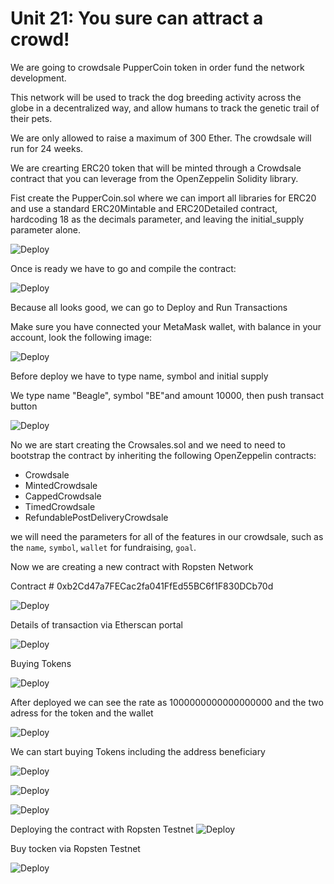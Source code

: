 # Unit 21: You sure can attract a crowd!

We are going to crowdsale PupperCoin token in order fund the network development.

This network will be used to track the dog breeding activity across the globe in a decentralized way, and allow humans to track the genetic trail of their pets. 

We are only allowed to raise a maximum of 300 Ether. The crowdsale will run for 24 weeks.

We are crearting ERC20 token that will be minted through a Crowdsale contract that you can leverage from the OpenZeppelin Solidity library.

Fist create the PupperCoin.sol where we can import all libraries for ERC20
and use a standard ERC20Mintable and ERC20Detailed contract, hardcoding 18 as the decimals parameter, and leaving the initial_supply parameter alone.

![Deploy](/Images/PupperCoin.png)

Once is ready we have to go and compile the contract:


![Deploy](/Images/Compile_coin.png)

Because all looks good, we can go to Deploy and Run Transactions

Make sure you have connected your MetaMask wallet, with balance in your account, look the following image: 

![Deploy](/Images/Deploy_coin.png)

Before deploy we have to type name, symbol and initial supply

We type name "Beagle", symbol "BE"and amount 10000, then push transact button

![Deploy](/Images/transact_Coin.png)

No we are start creating the Crowsales.sol and we need to need to bootstrap the contract by inheriting the following OpenZeppelin contracts:

- Crowdsale
- MintedCrowdsale
- CappedCrowdsale
- TimedCrowdsale
- RefundablePostDeliveryCrowdsale

we will need the parameters for all of the features in our crowdsale, such as the `name`, `symbol`, `wallet` for fundraising, `goal`.

Now we are creating a new contract with Ropsten Network

Contract # 0xb2Cd47a7FECac2fa041FfEd55BC6f1F830DCb70d

![Deploy](/Images/newcontract.png)

Details of transaction via Etherscan portal

![Deploy](/Images/tx_details.png)

Buying Tokens

![Deploy](/Images/buying_tokens.png)

After deployed we can see the rate as 1000000000000000000 and the two adress for the token and the wallet

![Deploy](/Images/transact_rate.png)

We can start buying Tokens including the address beneficiary 

![Deploy](/Images/new_contract.png)

![Deploy](/Images/token_address.png)

![Deploy](/Images/crowdsale_contract_select.png)

Deploying the contract with Ropsten Testnet 
![Deploy](/Images/Contract_Ropsten.png)

Buy tocken via Ropsten Testnet


![Deploy](/Images/buyToken.png)


